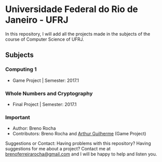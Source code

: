 # Universidade Federal do Rio de Janeiro - UFRJ

In this repository, I will add all the projects made in the subjects of the course of Computer Science of UFRJ.

## Subjects

### Computing 1

 - Game Project | Semester: 2017.1

### Whole Numbers and Cryptography

 - Final Project | Semester: 2017.1

### Important

- Author: Breno Rocha
- Contributors: Breno Rocha and [Arthur Guilherme](https://github.com/6uilherme) (Game Project)

Suggestions or Contact: Having problems with this repository? Having suggestions for me about a project? Contact me at brenoferreirarocha@gmail.com and I will be happy to help and listen you.
